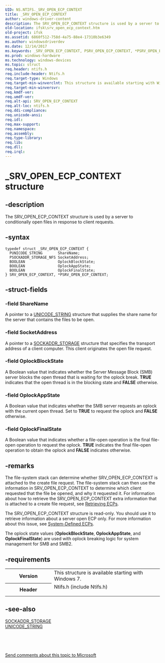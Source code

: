 ```yaml
---
UID: NS.NTIFS._SRV_OPEN_ECP_CONTEXT
title: _SRV_OPEN_ECP_CONTEXT
author: windows-driver-content
description: The SRV_OPEN_ECP_CONTEXT structure is used by a server to conditionally open files in response to client requests.
old-location: ifsk\srv_open_ecp_context.htm
old-project: ifsk
ms.assetid: 6860f512-758d-4a75-88e4-17310b3e6349
ms.author: windowsdriverdev
ms.date: 12/14/2017
ms.keywords: _SRV_OPEN_ECP_CONTEXT, PSRV_OPEN_ECP_CONTEXT, *PSRV_OPEN_ECP_CONTEXT, SRV_OPEN_ECP_CONTEXT
ms.prod: windows-hardware
ms.technology: windows-devices
ms.topic: struct
req.header: ntifs.h
req.include-header: Ntifs.h
req.target-type: Windows
req.target-min-winverclnt: This structure is available starting with Windows 7.
req.target-min-winversvr: 
req.kmdf-ver: 
req.umdf-ver: 
req.alt-api: SRV_OPEN_ECP_CONTEXT
req.alt-loc: ntifs.h
req.ddi-compliance: 
req.unicode-ansi: 
req.idl: 
req.max-support: 
req.namespace: 
req.assembly: 
req.type-library: 
req.lib: 
req.dll: 
req.irql: 
---
```


# _SRV_OPEN_ECP_CONTEXT structure



## -description
The SRV_OPEN_ECP_CONTEXT structure is used by a server to conditionally open files in response to client requests. 



## -syntax

````
typedef struct _SRV_OPEN_ECP_CONTEXT {
  PUNICODE_STRING       ShareName;
  PSOCKADDR_STORAGE_NFS SocketAddress;
  BOOLEAN               OplockBlockState;
  BOOLEAN               OplockAppState;
  BOOLEAN               OplockFinalState;
} SRV_OPEN_ECP_CONTEXT, *PSRV_OPEN_ECP_CONTEXT;
````


## -struct-fields

### -field ShareName

A pointer to a <a href="kernel.unicode_string">UNICODE_STRING</a> structure that supplies the share name for the server that contains the files to be open. 


### -field SocketAddress

A pointer to a <a href="..\ntifs\ns-ntifs-sockaddr_storage.md">SOCKADDR_STORAGE</a> structure that specifies the transport address of a client computer. This client originates the open file request. 


### -field OplockBlockState

A Boolean value that indicates whether the Server Message Block (SMB) server blocks the open thread that is waiting for the oplock break. <b>TRUE</b> indicates that the open thread is in the blocking state and <b>FALSE</b> otherwise. 


### -field OplockAppState

A Boolean value that indicates whether the SMB server requests an oplock with the current open thread. Set to <b>TRUE</b> to request the oplock and <b>FALSE</b> otherwise. 


### -field OplockFinalState

A Boolean value that indicates whether a file-open operation is the final file-open operation to request the oplock. <b>TRUE</b> indicates the final file-open operation to obtain the oplock and <b>FALSE</b> indicates otherwise. 


## -remarks
The file-system stack can determine whether SRV_OPEN_ECP_CONTEXT is attached to the create file request. The file-system stack can then use the information in SRV_OPEN_ECP_CONTEXT to determine which client requested that the file be opened, and why it requested it. For information about how to retrieve the SRV_OPEN_ECP_CONTEXT extra information that is attached to a create file request, see <a href="ifsk.using_ecps_to_process_irp_mj_create_operations_in_a_file_system_filter#retrieving_ecps#retrieving_ecps">Retrieving ECPs</a>. 

The SRV_OPEN_ECP_CONTEXT structure is read-only. You should use it to retrieve information about a server open ECP only. For more information about this issue, see <a href="ifsk.system_defined_ecps">System-Defined ECPs</a>.

The oplock state values (<b>OplockBlockState</b>, <b>OplockAppState</b>, and <b>OplockFinalState</b>) are used with oplock breaking logic for system management for SMB and SMB2. 


## -requirements
<table>
<tr>
<th width="30%">
Version

</th>
<td width="70%">
This structure is available starting with Windows 7. 

</td>
</tr>
<tr>
<th width="30%">
Header

</th>
<td width="70%">
<dl>
<dt>Ntifs.h (include Ntifs.h)</dt>
</dl>
</td>
</tr>
</table>

## -see-also
<dl>
<dt>
<a href="..\ntifs\ns-ntifs-sockaddr_storage.md">SOCKADDR_STORAGE</a>
</dt>
<dt>
<a href="kernel.unicode_string">UNICODE_STRING</a>
</dt>
</dl>
 

 

<a href="mailto:wsddocfb@microsoft.com?subject=Documentation%20feedback [ifsk\ifsk]:%20SRV_OPEN_ECP_CONTEXT structure%20 RELEASE:%20(12/14/2017)&amp;body=%0A%0APRIVACY STATEMENT%0A%0AWe use your feedback to improve the documentation. We don't use your email address for any other purpose, and we'll remove your email address from our system after the issue that you're reporting is fixed. While we're working to fix this issue, we might send you an email message to ask for more info. Later, we might also send you an email message to let you know that we've addressed your feedback.%0A%0AFor more info about Microsoft's privacy policy, see http://privacy.microsoft.com/en-us/default.aspx." title="Send comments about this topic to Microsoft">Send comments about this topic to Microsoft</a>

